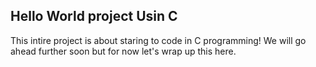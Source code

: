 ## Hello World project Usin C
This intire project is about staring to code in C programming!
We will go ahead further soon but for now let's wrap up this here.
